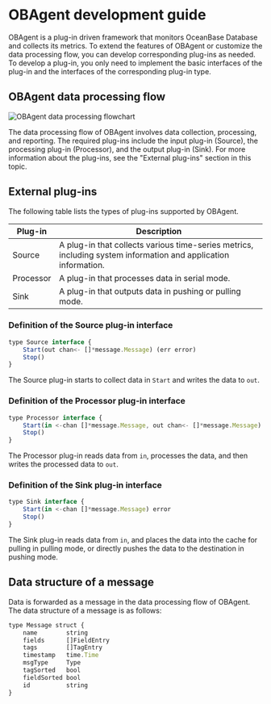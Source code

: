 # OBAgent development guide

OBAgent is a plug-in driven framework that monitors OceanBase Database and collects its metrics. To extend the features of OBAgent or customize the data processing flow, you can develop corresponding plug-ins as needed. To develop a plug-in, you only need to implement the basic interfaces of the plug-in and the interfaces of the corresponding plug-in type.

## OBAgent data processing flow

![OBAgent data processing flowchart](https://obbusiness-private.oss-cn-shanghai.aliyuncs.com/doc/img/observer-enterprise/V4.2.1/700.reference/1500.command-line-tools/900.ob-agent/OBAgent.jpg)

The data processing flow of OBAgent involves data collection, processing, and reporting. The required plug-ins include the input plug-in (Source), the processing plug-in (Processor), and the output plug-in (Sink). For more information about the plug-ins, see the "External plug-ins" section in this topic.

## External plug-ins

The following table lists the types of plug-ins supported by OBAgent.

| Plug-in | Description |
|----------------|-------------------------------------------|
| Source | A plug-in that collects various time-series metrics, including system information and application information.  |
| Processor | A plug-in that processes data in serial mode.  |
| Sink | A plug-in that outputs data in pushing or pulling mode.  |

### Definition of the Source plug-in interface

```javascript
type Source interface {
    Start(out chan<- []*message.Message) (err error)
    Stop()
}
```

The Source plug-in starts to collect data in `Start` and writes the data to `out`. ​

### Definition of the Processor plug-in interface

```javascript
type Processor interface {
    Start(in <-chan []*message.Message, out chan<- []*message.Message) (err error)
    Stop()
}
```

The Processor plug-in reads data from `in`, processes the data, and then writes the processed data to `out`. ​

### Definition of the Sink plug-in interface

```javascript
type Sink interface {
    Start(in <-chan []*message.Message) error
    Stop()
}
```

The Sink plug-in reads data from `in`, and places the data into the cache for pulling in pulling mode, or directly pushes the data to the destination in pushing mode.

## Data structure of a message

Data is forwarded as a message in the data processing flow of OBAgent. The data structure of a message is as follows:

```javascript
type Message struct {
    name        string
    fields      []FieldEntry
    tags        []TagEntry
    timestamp   time.Time
    msgType     Type
    tagSorted   bool
    fieldSorted bool
    id          string
}
```
